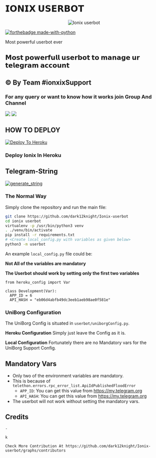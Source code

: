 # 𝗜𝗢𝗡𝗜𝗫 𝗨𝗦𝗘𝗥𝗕𝗢𝗧

<p align="center">
<img src="https://telegra.ph/file/146232d08048652cb7ca2.jpg" alt="Ionix userbot">


[![forthebadge made-with-python](http://ForTheBadge.com/images/badges/made-with-python.svg)](https://www.python.org/)



Most powerful userbot ever
## 𝗠𝗼𝘀𝘁 𝗽𝗼𝘄𝗲𝗿𝗳𝘂𝗹𝗹 𝘂𝘀𝗲𝗿𝗯𝗼𝘁 𝘁𝗼 𝗺𝗮𝗻𝗮𝗴𝗲 𝘂𝗿 𝘁𝗲𝗹𝗲𝗴𝗿𝗮𝗺 𝗮𝗰𝗰𝗼𝘂𝗻𝘁

## © By Team #ionxixSupport

### For any query or want to know how it works join Group And Channel 

<a href="https://t.me/ionox_ot_"><img src="https://img.shields.io/badge/Join-Telegram%20Group-red.svg?logo=Telegram"></a>
<a href="https://t.me/Ionix_updates"><img src="https://img.shields.io/badge/Join-Telegram%20channel-blue.svg?logo=telegram"></a>

## HOW TO DEPLOY 

[![Deploy To Heroku](https://www.herokucdn.com/deploy/button.svg)](https://heroku.com/deploy?template=https://github.com/dark12knight/Ionix-userbot/tree/accountchecker)


### Deploy Ionix In Heroku



## Telegram-String

<a href="https://ionxix.dark12knight.repl.run/" target="_blank"><img src="https://img.shields.io/badge/run-string__session.py-red?style=for-the-badge&logo=repl.it" alt="generate_string" /></a>


### The Normal Way

Simply clone the repository and run the main file:
```sh
git clone https://github.com/dark12knight/Ionix-userbot
cd ionix userbot
virtualenv -p /usr/bin/python3 venv
. ./venv/bin/activate
pip install -r requirements.txt
# <Create local_config.py with variables as given below>
python3 -m userbot
```

An example `local_config.py` file could be:

**Not All of the variables are mandatory**

__The Userbot should work by setting only the first two variables__

```python3
from heroku_config import Var

class Development(Var):
  APP_ID = 6
  API_HASH = "eb06d4abfb49dc3eeb1aeb98ae0f581e"
```


### UniBorg Configuration


The UniBorg Config is situated in `userbot/uniborgConfig.py`.

**Heroku Configuration**
Simply just leave the Config as it is.

**Local Configuration**
Fortunately there are no Mandatory vars for the UniBorg Support Config.

## Mandatory Vars

- Only two of the environment variables are mandatory.
- This is because of `telethon.errors.rpc_error_list.ApiIdPublishedFloodError`
    - `APP_ID`:   You can get this value from https://my.telegram.org
    - `API_HASH`:   You can get this value from https://my.telegram.org
- The userbot will not work without setting the mandatory vars.

## Credits 
```- Thanks To All Contributers For This Project 
- 

k

Check More Contribution At https://github.com/dark12knight/Ionix-userbot/graphs/contributors
